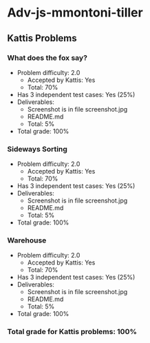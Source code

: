 # Adv-js-mmontoni-tiller

## Kattis Problems

### What does the fox say?
- Problem difficulty: 2.0
    * Accepted by Kattis: Yes
    * Total: 70%
- Has 3 independent test cases: Yes (25%)
- Deliverables:
    * Screenshot is in file screenshot.jpg
    * README.md
    * Total: 5%
- Total grade: 100%

### Sideways Sorting
- Problem difficulty: 2.0
    * Accepted by Kattis: Yes
    * Total: 70%
- Has 3 independent test cases: Yes (25%)
- Deliverables:
    * Screenshot is in file screenshot.jpg
    * README.md
    * Total: 5%
- Total grade: 100%

### Warehouse
- Problem difficulty: 2.0
    * Accepted by Kattis: Yes
    * Total: 70%
- Has 3 independent test cases: Yes (25%)
- Deliverables:
    * Screenshot is in file screenshot.jpg
    * README.md
    * Total: 5%
- Total grade: 100%

### Total grade for Kattis problems: 100%